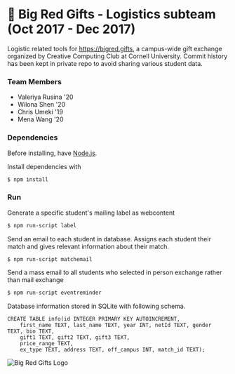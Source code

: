 # 🎁 Big Red Gifts - Logistics subteam (Oct 2017 - Dec 2017)
Logistic related tools for https://bigred.gifts, a campus-wide gift exchange organized by Creative Computing Club at Cornell University. Commit history has been kept in private repo to avoid sharing various student data.
### Team Members
* Valeriya Rusina '20  
* Wilona Shen '20  
* Chris Umeki '19  
* Mena Wang '20
### Dependencies
Before installing, have [Node.js](https://nodejs.org/en/download/).

Install dependencies with
```bash
$ npm install
```
### Run

Generate a specific student's mailing label as webcontent
```bash
$ npm run-script label
```
Send an email to each student in database. Assigns each student their match and gives relevant information about their match.
```bash
$ npm run-script matchemail
```
Send a mass email to all students who selected in person exchange rather than mail exchange
```bash
$ npm run-script eventreminder
```

Database information stored in SQLite with following schema.

```sqlite
CREATE TABLE info(id INTEGER PRIMARY KEY AUTOINCREMENT,
    first_name TEXT, last_name TEXT, year INT, netId TEXT, gender TEXT, bio TEXT,
    gift1 TEXT, gift2 TEXT, gift3 TEXT,
    price_range TEXT,
    ex_type TEXT, address TEXT, off_campus INT, match_id TEXT);
```

![Big Red Gifts Logo](https://bigred.gifts/images/logo.png)
